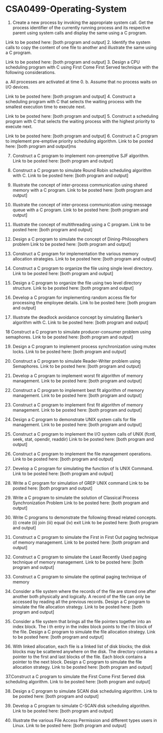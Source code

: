 # CSA0499-Operating-System
1. Create a new process by invoking the appropriate system call. Get the process identifier of
the currently running process and its respective parent using system calls and display the
same using a C program.

Link to be posted here: [both program and output]
2. Identify the system calls to copy the content of one file to another and illustrate the same
using a C program.

Link to be posted here: [both program and output]
3. Design a CPU scheduling program with C using First Come First Served technique with the
following considerations.

a. All processes are activated at time 0.
b. Assume that no process waits on I/O devices.

Link to be posted here: [both program and output]
4. Construct a scheduling program with C that selects the waiting process with the smallest
execution time to execute next.

Link to be posted here: [both program and output]
5. Construct a scheduling program with C that selects the waiting process with the highest
priority to execute next.

Link to be posted here: [both program and output]
6. Construct a C program to implement pre-emptive priority scheduling algorithm.
Link to be posted here: [both program and output]ms

7. Construct a C program to implement non-preemptive SJF algorithm.
Link to be posted here: [both program and output]

8. Construct a C program to simulate Round Robin scheduling algorithm with C.
Link to be posted here: [both program and output]

9. Illustrate the concept of inter-process communication using shared memory with a C
program.
Link to be posted here: [both program and output]

10. Illustrate the concept of inter-process communication using message queue with a C
program.
Link to be posted here: [both program and output]

11. Illustrate the concept of multithreading using a C program.
Link to be posted here: [both program and output]

12. Design a C program to simulate the concept of Dining-Philosophers problem
Link to be posted here: [both program and output]

13. Construct a C program for implementation the various memory allocation strategies.
Link to be posted here: [both program and output]

14. Construct a C program to organize the file using single level directory.
Link to be posted here: [both program and output]

15. Design a C program to organize the file using two level directory structure.
Link to be posted here: [both program and output]

16. Develop a C program for implementing random access file for processing the employee
details.
Link to be posted here: [both program and output]

17. Illustrate the deadlock avoidance concept by simulating Banker’s algorithm with C.
Link to be posted here: [both program and output]

18 Construct a C program to simulate producer-consumer problem using semaphores.
Link to be posted here: [both program and output]

19. Design a C program to implement process synchronization using mutex locks.
Link to be posted here: [both program and output]

20. Construct a C program to simulate Reader-Writer problem using Semaphores.
Link to be posted here: [both program and output]

21. Develop a C program to implement worst fit algorithm of memory management.
Link to be posted here: [both program and output]

22. Construct a C program to implement best fit algorithm of memory management.
Link to be posted here: [both program and output]

23. Construct a C program to implement first fit algorithm of memory management.
Link to be posted here: [both program and output]

24. Design a C program to demonstrate UNIX system calls for file management.
Link to be posted here: [both program and output]

25. Construct a C program to implement the I/O system calls of UNIX (fcntl, seek, stat,
opendir, readdir)
Link to be posted here: [both program and output]

26. Construct a C program to implement the file management operations.
Link to be posted here: [both program and output]

27. Develop a C program for simulating the function of ls UNIX Command.
Link to be posted here: [both program and output]

28. Write a C program for simulation of GREP UNIX command
Link to be posted here: [both program and output]

29. Write a C program to simulate the solution of Classical Process Synchronization Problem
Link to be posted here: [both program and output]

30. Write C programs to demonstrate the following thread related concepts.
(i) create (ii) join (iii) equal (iv) exit
Link to be posted here: [both program and output]

31. Construct a C program to simulate the First in First Out paging technique of memory
management.
Link to be posted here: [both program and output]

32. Construct a C program to simulate the Least Recently Used paging technique of memory
management.
Link to be posted here: [both program and output]

33. Construct a C program to simulate the optimal paging technique of memory

34. Consider a file system where the records of the file are stored one after another both
physically and logically. A record of the file can only be accessed by reading all the previous
records. Design a C program to simulate the file allocation strategy.
Link to be posted here: [both program and output]

35. Consider a file system that brings all the file pointers together into an index block. The i
th
entry in the index block points to the i
th block of the file. Design a C program to simulate the
file allocation strategy.
Link to be posted here: [both program and output]

36. With linked allocation, each file is a linked list of disk blocks; the disk blocks may be
scattered anywhere on the disk. The directory contains a pointer to the first and last blocks of
the file. Each block contains a pointer to the next block. Design a C program to simulate the
file allocation strategy.
Link to be posted here: [both program and output]

37.Construct a C program to simulate the First Come First Served disk scheduling algorithm.
Link to be posted here: [both program and output]

38. Design a C program to simulate SCAN disk scheduling algorithm.
Link to be posted here: [both program and output]

39. Develop a C program to simulate C-SCAN disk scheduling algorithm.
Link to be posted here: [both program and output]

40. Illustrate the various File Access Permission and different types users in Linux.
Link to be posted here: [both program and output]
